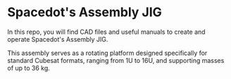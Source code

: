 # Spacedot's Assembly JIG
In this repo, you will find CAD files and useful manuals to create and operate Spacedot's Assembly JIG. 

This assembly serves as a rotating platform designed specifically for standard Cubesat formats, ranging from 1U to 16U, and supporting masses of up to 36 kg.
